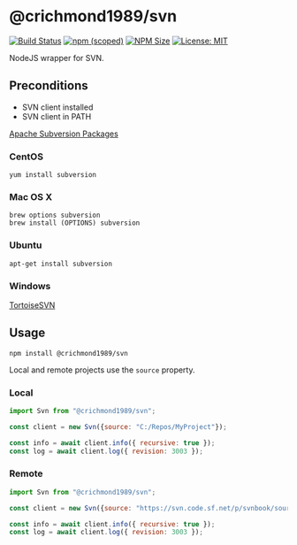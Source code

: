 # @crichmond1989/svn

[![Build Status](https://crichmond1989.visualstudio.com/svn/_apis/build/status/crichmond1989.svn?branchName=master)](https://crichmond1989.visualstudio.com/svn/_build/latest?definitionId=13&branchName=master) [![npm (scoped)](https://img.shields.io/npm/v/@crichmond1989/svn.svg)](https://www.npmjs.com/package/@crichmond1989/svn) [![NPM Size](https://img.shields.io/bundlephobia/minzip/@crichmond1989/svn.svg)](https://bundlephobia.com/result?p=@crichmond1989/svn) [![License: MIT](https://img.shields.io/badge/License-MIT-yellow.svg)](https://github.com/crichmond1989/svn/blob/master/LICENSE)

NodeJS wrapper for SVN.

## Preconditions

* SVN client installed
* SVN client in PATH

[Apache Subversion Packages](https://subversion.apache.org/packages.html)

### CentOS

```console
yum install subversion
```

### Mac OS X

```console
brew options subversion
brew install (OPTIONS) subversion
```

### Ubuntu

```console
apt-get install subversion
```

### Windows

[TortoiseSVN](https://tortoisesvn.net/downloads.html)

## Usage

```console
npm install @crichmond1989/svn
```

Local and remote projects use the `source` property.

### Local

```js
import Svn from "@crichmond1989/svn";

const client = new Svn({source: "C:/Repos/MyProject"});

const info = await client.info({ recursive: true });
const log = await client.log({ revision: 3003 });
```

### Remote

```js
import Svn from "@crichmond1989/svn";

const client = new Svn({source: "https://svn.code.sf.net/p/svnbook/source"});

const info = await client.info({ recursive: true });
const log = await client.log({ revision: 3003 });
```